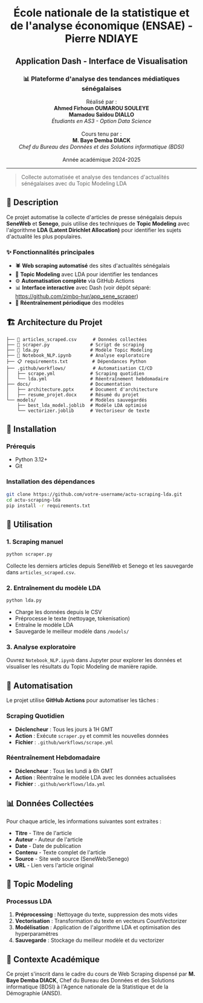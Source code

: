 # <center>École nationale de la statistique et de l'analyse économique (ENSAE) - Pierre NDIAYE</center>
## <center>Application Dash - Interface de Visualisation</center>
### <center>📊 Plateforme d'analyse des tendances médiatiques sénégalaises</center>

<center>Réalisé par :</center>  
<center><strong>Ahmed Firhoun OUMAROU SOULEYE</strong></center>  
<center><strong>Mamadou Saïdou DIALLO</strong></center>  
<center><em>Étudiants en AS3 - Option Data Science</em></center>

<br>

<center>Cours tenu par :</center>  
<center><strong>M. Baye Demba DIACK</strong></center>  
<center><em>Chef du Bureau des Données et des Solutions informatique (BDSI)</em></center>

<br>

<center>Année académique 2024-2025</center>

---

> Collecte automatisée et analyse des tendances d'actualités sénégalaises avec du Topic Modeling LDA

## 🎯 Description

Ce projet automatise la collecte d'articles de presse sénégalais depuis **SeneWeb** et **Senego**, puis utilise des techniques de **Topic Modeling** avec l'algorithme **LDA (Latent Dirichlet Allocation)** pour identifier les sujets d'actualité les plus populaires.

### ✨ Fonctionnalités principales
- 🕷️ **Web scraping automatisé** des sites d'actualités sénégalais
- 🧠 **Topic Modeling** avec LDA pour identifier les tendances
- ⚙️ **Automatisation complète** via GitHub Actions
- 📊 **Interface interactive** avec Dash (voir dépôt séparé: https://github.com/zimbo-hur/app_sene_scraper)
- 🔄 **Réentraînement périodique** des modèles

## 🏗️ Architecture du Projet

```
├── 📄 articles_scraped.csv      # Données collectées
├── 🐍 scraper.py               # Script de scraping
├── 🧠 lda.py                   # Modèle Topic Modeling
├── 📓 Notebook_NLP.ipynb       # Analyse exploratoire
├── 📋 requirements.txt         # Dépendances Python
├── .github/workflows/          # Automatisation CI/CD
│   ├── scrape.yml             # Scraping quotidien
│   └── lda.yml                # Réentraînement hebdomadaire
├── docs/                      # Documentation
│   ├── architecture.pptx      # Document d'architecture
│   ├── resume_projet.docx     # Résumé du projet
└── models/                    # Modèles sauvegardés
    ├── best_lda_model.joblib  # Modèle LDA optimisé
    └── vectorizer.joblib      # Vectoriseur de texte
```

## 🚀 Installation

### Prérequis
- Python 3.12+
- Git

### Installation des dépendances
```bash
git clone https://github.com/votre-username/actu-scraping-lda.git
cd actu-scraping-lda
pip install -r requirements.txt
```

## 📖 Utilisation

### 1. Scraping manuel
```bash
python scraper.py
```
Collecte les derniers articles depuis SeneWeb et Senego et les sauvegarde dans `articles_scraped.csv`.

### 2. Entraînement du modèle LDA
```bash
python lda.py
```
- Charge les données depuis le CSV
- Préprocesse le texte (nettoyage, tokenisation)
- Entraîne le modèle LDA
- Sauvegarde le meilleur modèle dans `/models/`

### 3. Analyse exploratoire
Ouvrez `Notebook_NLP.ipynb` dans Jupyter pour explorer les données et visualiser les résultats du Topic Modeling de manière rapide.

## 🤖 Automatisation

Le projet utilise **GitHub Actions** pour automatiser les tâches :

### Scraping Quotidien
- **Déclencheur** : Tous les jours à 1H GMT
- **Action** : Exécute `scraper.py` et commit les nouvelles données
- **Fichier** : `.github/workflows/scrape.yml`

### Réentraînement Hebdomadaire
- **Déclencheur** : Tous les lundi à 6h GMT
- **Action** : Réentraîne le modèle LDA avec les données actualisées
- **Fichier** : `.github/workflows/lda.yml`


## 📊 Données Collectées

Pour chaque article, les informations suivantes sont extraites :
- **Titre** - Titre de l'article
- **Auteur** - Auteur de l'article
- **Date** - Date de publication
- **Contenu** - Texte complet de l'article
- **Source** - Site web source (SeneWeb/Senego)
- **URL** - Lien vers l'article original


## 🧠 Topic Modeling

### Processus LDA
1. **Préprocessing** : Nettoyage du texte, suppression des mots vides
2. **Vectorisation** : Transformation du texte en vecteurs CountVectorizer
3. **Modélisation** : Application de l'algorithme LDA et optimisation des hyperparamètres
4. **Sauvegarde** : Stockage du meilleur modèle et du vectorizer


## 🏫 Contexte Académique

Ce projet s'inscrit dans le cadre du cours de Web Scraping dispensé par **M. Baye Demba DIACK**, Chef du Bureau des Données et des Solutions informatique (BDSI) à l'Agence nationale de la Statistique et de la Démographie (ANSD).

